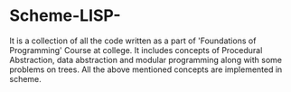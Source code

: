 # Scheme-LISP-
It is a collection of all the code written as a part of 'Foundations of Programming' Course at college.
It includes concepts of Procedural Abstraction, data abstraction and modular programming along with some problems on trees.
All the above mentioned concepts are implemented in scheme.
